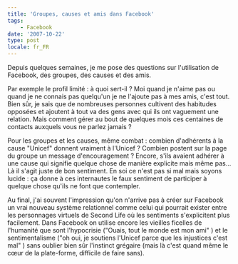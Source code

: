 ```yaml
---
title: 'Groupes, causes et amis dans Facebook'
tags:
    - Facebook
date: '2007-10-22'
type: post
locale: fr_FR
---
```


Depuis quelques semaines, je me pose des questions sur l'utilisation de Facebook, des groupes, des causes et des amis. 

Par exemple le profil limité&nbsp;: à quoi sert-il&nbsp;? Moi quand je n'aime pas ou quand je ne connais pas quelqu'un je ne l'ajoute pas à mes amis, c'est tout. Bien s&#xFB;r, je sais que de nombreuses personnes cultivent des habitudes opposées et ajoutent à tout va des gens avec qui ils ont vaguement une relation. Mais comment gérer au bout de quelques mois ces centaines de contacts auxquels vous ne parlez jamais&nbsp;?

Pour les groupes et les causes, même combat&nbsp;: combien d'adhérents à la cause &quot;Unicef&quot; donnent vraiment à l'Unicef&nbsp;? Combien postent sur la page du groupe un message d'encouragement&nbsp;? Encore, s'ils avaient adhérer à une cause qui signifie quelque chose de manière explicite mais même pas… Là il s'agit juste de bon sentiment. En soi ce n'est pas si mal mais soyons lucide&nbsp;: ça donne à ces internautes le faux sentiment de participer à quelque chose qu'ils ne font que contempler.

Au final, j'ai souvent l'impression qu'on n'arrive pas à créer sur Facebook un vrai nouveau système relationnel comme celui qui pourrait exister entre les personnages virtuels de Second Life o&#xF9; les sentiments s'explicitent plus facilement. Dans Facebook on utilise encore les vieilles ficelles de l'humanité que sont l'hypocrisie (&quot;Ouais, tout le monde est mon ami&quot; ) et le sentimentalisme (&quot;oh oui, je soutiens l'Unicef parce que les injustices c'est mal&quot; ) sans oublier bien s&#xFB;r l'instinct grégaire (mais là c'est quand même le c&#x153;ur de la plate-forme, difficile de faire sans).